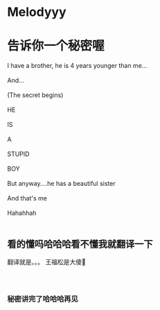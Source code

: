 # Melodyyy<!DOCTYPE html PUBLIC "-//W3C//DTD HTML 4.01//EN" "http://www.w3.org/TR/html4/strict.dtd">
<html>
<head>
<meta http-equiv="Content-Type" content="text/html;charset=utf-8"/>
  <title>王福松</title>
</head>
<h1>
告诉你一个秘密喔
</h1>
<p>
I have a brother, he is 4 years younger than me...<br></br>
And...<br><br/>
(The secret begins)<br></br>
HE<br></br>
IS<br></br> 
A <br></br>
STUPID<br></br>
BOY<br></br>
But anyway....he has a beautiful sister<br></br>
And that's me<br></br>
Hahahhah <br></br>
</p>
<h2>
看的懂吗哈哈哈看不懂我就翻译一下
</h2>
<p>
翻译就是。。。
王福松是大傻🐷
</p>
<h3>
<br></br>秘密讲完了哈哈哈再见
</h3>
</html>
